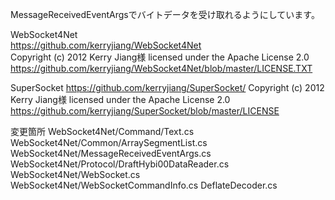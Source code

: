 MessageReceivedEventArgsでバイトデータを受け取れるようにしています。

WebSocket4Net  
<https://github.com/kerryjiang/WebSocket4Net>  
Copyright (c) 2012 Kerry Jiang様
licensed under the Apache License 2.0
<https://github.com/kerryjiang/WebSocket4Net/blob/master/LICENSE.TXT>

SuperSocket
<https://github.com/kerryjiang/SuperSocket/>
Copyright (c) 2012 Kerry Jiang様
licensed under the Apache License 2.0
<https://github.com/kerryjiang/SuperSocket/blob/master/LICENSE>

変更箇所
WebSocket4Net/Command/Text.cs
WebSocket4Net/Common/ArraySegmentList.cs
WebSocket4Net/MessageReceivedEventArgs.cs
WebSocket4Net/Protocol/DraftHybi00DataReader.cs
WebSocket4Net/WebSocket.cs
WebSocket4Net/WebSocketCommandInfo.cs
DeflateDecoder.cs